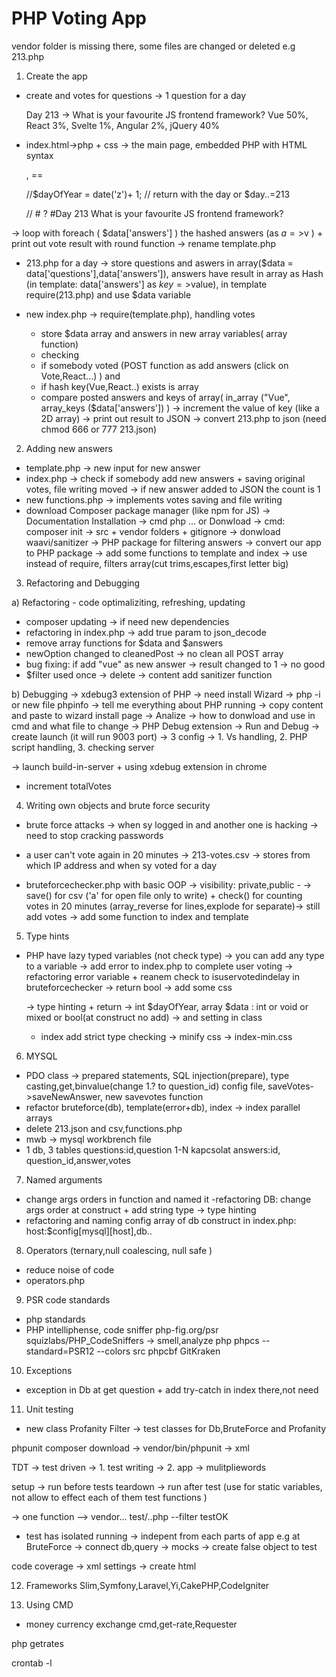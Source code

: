 # PHP Voting App

vendor folder is missing there, some files are changed or deleted e.g 213.php

1. Create the app
- create and votes for questions -> 1 question for a day 
   
  Day 213 -> What is your favourite JS frontend framework? 
          Vue 50%, React 3%, Svelte 1%, Angular 2%, jQuery 40%

- index.html->php + css -> the main page, embedded PHP with HTML syntax 
  <?php ... ?> , <?= ?> == <?php echo ...?>
    //$dayOfYear = date('z')+ 1; // return with the day or $day..=213

   // #<?= $dayOfYear ?> <? = data['questions'] ?> ?
      #Day 213     What is your favourite JS frontend framework? 

-> loop with foreach ( $data['answers'] ) the hashed answers (as $a=>$v ) + print out vote result with round function
-> rename template.php


- 213.php for a day 
  -> store questions and aswers in array($data = data['questions'],data['answers']), 
     answers have result in array as Hash (in template: data['answers'] as $key=>$value),
     in template require(213.php) and use $data variable 


- new index.php -> require(template.php), handling votes
  - store $data array and answers in new array variables( array function)
  - checking
   - if somebody voted (POST function as add answers (click on Vote,React...) ) and
   - if hash key(Vue,React..) exists is array 
   - compare posted answers and keys of array( in_array ("Vue", array_keys ($data['answers']) )
     -> increment the value of key (like a 2D array)
     -> print out result to JSON -> convert 213.php to json
     (need chmod 666 or 777 213.json)

2. Adding new answers
- template.php -> new input for new answer
- index.php -> check if somebody add new answers + saving original votes, file writing moved
  -> if new answer added to JSON the count is 1
- new functions.php -> implements votes saving and  file writing
- download Composer package manager (like npm for JS) 
-> Documentation Installation -> cmd php ... or Donwload
-> cmd: composer init -> src + vendor folders + gitignore
-> donwload waavi/sanitizer -> PHP package for filtering answers -> convert our app to PHP package
-> add some functions to template and index 
-> use instead of require, filters array(cut trims,escapes,first letter big)


3. Refactoring and Debugging

a) Refactoring - code optimaliziting, refreshing, updating
- composer updating -> if need new dependencies
- refactoring in index.php -> add true param to json_decode
- remove array functions for $data and $answers
- newOption changed to cleanedPost -> no clean all POST array
- bug fixing: if add "vue" as new answer -> result changed to 1 -> no good
- $filter used once -> delete -> content add sanitizer function

b) Debugging -> xdebug3 extension of PHP 
-> need install Wizard -> php -i or new file phpinfo -> tell me everything about PHP running -> copy content and paste to wizard install page -> Analize -> how to donwload and use in cmd and what file to change
-> PHP Debug extension -> Run and Debug -> create launch (it will run 9003 port) -> 3 config -> 1. Vs handling, 2. PHP script handling, 3. checking server

-> launch build-in-server  + using xdebug extension in chrome

- increment totalVotes 

4. Writing own objects and brute force security

- brute force attacks ->  when sy logged in and another one is hacking
-> need to stop cracking passwords
- a user can't vote again in 20 minutes 
 -> 213-votes.csv -> stores from which IP address and when sy voted for a day

- bruteforcechecker.php with basic OOP -> visibility: private,public -
  -> save() for csv ('a' for open file only to write) + check() for counting votes in 20 minutes
    (array_reverse for lines,explode for separate)-> still add votes
     -> add some function to index and template

5. Type hints

- PHP have lazy typed variables (not check type) 
  -> you can add any type to a variable
  -> add error to index.php to complete user voting
  -> refactoring error variable + reanem check to isuservotedindelay in bruteforcechecker -> return bool
  -> add some css

  -> type hinting + return -> int $dayOfYear, array $data : int or void or mixed or bool(at construct no add)  -> and setting in class
  - index add strict type checking
  -> minify css -> index-min.css

6. MYSQL
- PDO class -> prepared statements, SQL injection(prepare), type casting,get,binvalue(change 1.? to question_id) config file, saveVotes->saveNewAnswer, new savevotes function
- refactor bruteforce(db), template(error+db), index
-> index parallel arrays
- delete 213.json and csv,functions.php
- mwb -> mysql workbrench file
- 1 db, 3 tables
questions:id,question 1-N kapcsolat answers:id, question_id,answer,votes


7. Named arguments

- change args orders in function and named it
-refactoring DB: change args order at construct + add string type -> type hinting
- refactoring and naming config array of db construct in index.php: host:$config[mysql][host],db.. 

8. Operators (ternary,null coalescing, null safe )
- reduce noise of code
- operators.php  

9. PSR code standards
- php standards
- PHP intelliphense, code sniffer
php-fig.org/psr
squizlabs/PHP_CodeSniffers 
-> smell,analyze php 
phpcs --standard=PSR12 --colors src
phpcbf
GitKraken

10. Exceptions

- exception in Db at get question + add try-catch in index there,not need

11. Unit testing
- new class Profanity Filter -> test classes for Db,BruteForce and Profanity

phpunit
composer download -> vendor/bin/phpunit -> xml


TDT -> test driven
-> 1. test writing -> 2. app -> mulitpliewords

setup -> run before tests
teardown -> run after test (use for static variables, not allow to effect each of them test functions )

-> one function --> vendor... test/..php --filter testOK


- test has isolated running -> indepent from each parts of app e.g at BruteForce -> connect db,query
-> mocks -> create false object to test

code coverage -> xml settings -> create html


12. Frameworks
Slim,Symfony,Laravel,Yi,CakePHP,CodeIgniter

13. Using CMD
- money currency exchange
cmd,get-rate,Requester

php getrates

crontab -l
